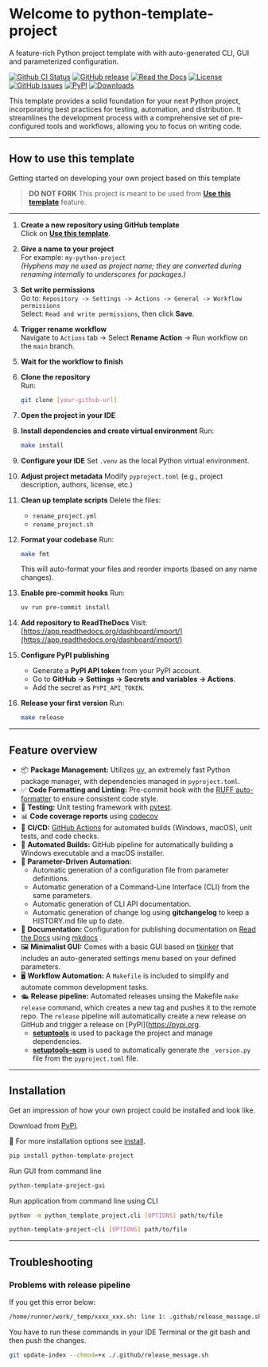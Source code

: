 <!-- This README.md is auto-generated from docs/index.md -->

# Welcome to python-template-project

A feature-rich Python project template with with auto-generated CLI, GUI and parameterized configuration.

[![Github CI Status](https://github.com/pamagister/python-template-project/actions/workflows/main.yml/badge.svg)](https://github.com/pamagister/python-template-project/actions)
[![GitHub release](https://img.shields.io/github/v/release/pamagister/python-template-project)](https://github.com/pamagister/python-template-project/releases)
[![Read the Docs](https://readthedocs.org/projects/python-template-project/badge/?version=stable)](https://python-template-project.readthedocs.io/en/stable/)
[![License](https://img.shields.io/github/license/pamagister/python-template-project)](https://github.com/pamagister/python-template-project/blob/main/LICENSE)
[![GitHub issues](https://img.shields.io/github/issues/pamagister/python-template-project)](https://github.com/pamagister/python-template-project/issues)
[![PyPI](https://img.shields.io/pypi/v/python-template-project)](https://pypi.org/project/python-template-project/)
[![Downloads](https://pepy.tech/badge/python-template-project)](https://pepy.tech/project/python-template-project/)


This template provides a solid foundation for your next Python project, incorporating best practices for testing, automation, and distribution. It streamlines the development process with a comprehensive set of pre-configured tools and workflows, allowing you to focus on writing code.

---

## How to use this template

Getting started on developing your own project based on this template

> **DO NOT FORK** 
> This project is meant to be used from **[Use this template](https://github.com/pamagister/python-template-project/generate)** feature.

---

1. **Create a new repository using GitHub template**  
   Click on **[Use this template](https://github.com/pamagister/python-template-project/generate)**.

2. **Give a name to your project**  
   For example: `my-python-project`  
   *(Hyphens may ne used as project name; they are converted during renaming internally to underscores for packages.)*

3. **Set write permissions**  
   Go to: `Repository -> Settings -> Actions -> General -> Workflow permissions`  
   Select: `Read and write permissions`, then click **Save**.

4. **Trigger rename workflow**  
   Navigate to `Actions` tab → Select **Rename Action** → Run workflow on the `main` branch.

5. **Wait for the workflow to finish**

6. **Clone the repository**  
   Run:  
   ```bash
   git clone [your-github-url]
   ```

7. **Open the project in your IDE**

8. **Install dependencies and create virtual environment**
   Run:

   ```bash
   make install
   ```

9. **Configure your IDE**
   Set `.venv` as the local Python virtual environment.

10. **Adjust project metadata**
    Modify `pyproject.toml` (e.g., project description, authors, license, etc.)

11. **Clean up template scripts**
    Delete the files:

    * `rename_project.yml`
    * `rename_project.sh`

12. **Format your codebase**
    Run:

    ```bash
    make fmt
    ```

    This will auto-format your files and reorder imports (based on any name changes).

13. **Enable pre-commit hooks**
    Run:

    ```bash
    uv run pre-commit install
    ```

14. **Add repository to ReadTheDocs**
    Visit: [https://app.readthedocs.org/dashboard/import/](https://app.readthedocs.org/dashboard/import/)

15. **Configure PyPI publishing**

    * Generate a **PyPI API token** from your PyPI account.
    * Go to **GitHub → Settings → Secrets and variables → Actions**.
    * Add the secret as `PYPI_API_TOKEN`.

16. **Release your first version**
    Run:

    ```bash
    make release
    ```
    
---

## Feature overview

* 📦 **Package Management:** Utilizes [uv](https://docs.astral.sh/uv/getting-started/), an extremely fast Python package manager, with dependencies managed in `pyproject.toml`.
* ✅ **Code Formatting and Linting:** Pre-commit hook with the [RUFF auto-formatter](https://docs.astral.sh/ruff/) to ensure consistent code style.
* 🧪 **Testing:** Unit testing framework with [pytest](https://docs.pytest.org/en/latest/).
* 📊 **Code coverage reports** using [codecov](https://about.codecov.io/sign-up/)
* 🔄 **CI/CD:**  [GitHub Actions](https://github.com/features/actions) for automated builds (Windows, macOS), unit tests, and code checks.
* 💾 **Automated Builds:** GitHub pipeline for automatically building a Windows executable and a macOS installer.
* 💬 **Parameter-Driven Automation:**
    * Automatic generation of a configuration file from parameter definitions.
    * Automatic generation of a Command-Line Interface (CLI) from the same parameters.
    * Automatic generation of CLI API documentation.
    * Automatic generation of change log using **gitchangelog** to keep a HISTORY.md file up to date.
* 📃 **Documentation:** Configuration for publishing documentation on [Read the Docs](https://about.readthedocs.com/) using [mkdocs](https://www.mkdocs.org/) .
* 🖼️ **Minimalist GUI:** Comes with a basic GUI based on [tkinker](https://tkdocs.com/tutorial/index.html) that includes an auto-generated settings menu based on your defined parameters.
* 🖥️ **Workflow Automation:** A `Makefile` is included to simplify and automate common development tasks.
* 🛳️ **Release pipeline:** Automated releases unsing the Makefile `make release` command, which creates a new tag and pushes it to the remote repo. The `release` pipeline will automatically create a new release on GitHub and trigger a release on  [PyPI](https://pypi.org.
    * **[setuptools](https://pypi.org/project/setuptools/)** is used to package the project and manage dependencies.
    * **[setuptools-scm](https://pypi.org/project/setuptools-scm/)** is used to automatically generate the `_version.py` file from the `pyproject.toml` file.

---

## Installation

Get an impression of how your own project could be installed and look like.

Download from [PyPI](https://pypi.org/).

💾 For more installation options see [install](docs/getting-started/install.md).

```bash
pip install python-template-project
```

Run GUI from command line

```bash
python-template-project-gui
```

Run application from command line using CLI

```bash
python -m python_template_project.cli [OPTIONS] path/to/file
```

```bash
python-template-project-cli [OPTIONS] path/to/file
```

---

## Troubleshooting

### Problems with release pipeline

If you get this error below:
```bash
/home/runner/work/_temp/xxxx_xxx.sh: line 1: .github/release_message.sh: Permission denied
```

You have to run these commands in your IDE Terminal or the git bash and then push the changes.
```bash
git update-index --chmod=+x ./.github/release_message.sh
```

